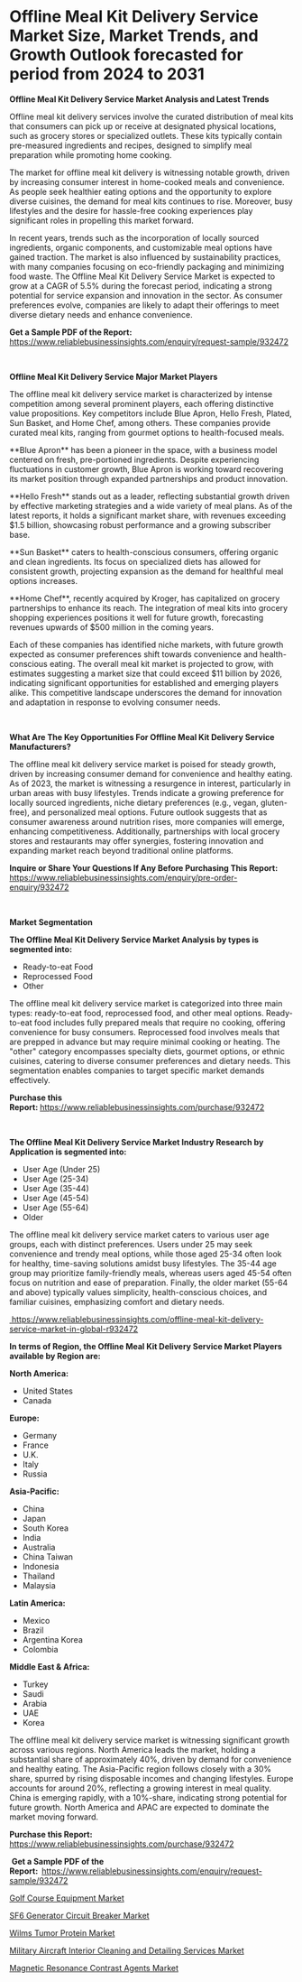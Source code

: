 <p><h1>Offline Meal Kit Delivery Service Market Size, Market Trends, and Growth Outlook forecasted for period from 2024 to 2031</h1></p><p><strong>Offline Meal Kit Delivery Service Market Analysis and Latest Trends</strong></p>
<p><p>Offline meal kit delivery services involve the curated distribution of meal kits that consumers can pick up or receive at designated physical locations, such as grocery stores or specialized outlets. These kits typically contain pre-measured ingredients and recipes, designed to simplify meal preparation while promoting home cooking.</p><p>The market for offline meal kit delivery is witnessing notable growth, driven by increasing consumer interest in home-cooked meals and convenience. As people seek healthier eating options and the opportunity to explore diverse cuisines, the demand for meal kits continues to rise. Moreover, busy lifestyles and the desire for hassle-free cooking experiences play significant roles in propelling this market forward.</p><p>In recent years, trends such as the incorporation of locally sourced ingredients, organic components, and customizable meal options have gained traction. The market is also influenced by sustainability practices, with many companies focusing on eco-friendly packaging and minimizing food waste. The Offline Meal Kit Delivery Service Market is expected to grow at a CAGR of 5.5% during the forecast period, indicating a strong potential for service expansion and innovation in the sector. As consumer preferences evolve, companies are likely to adapt their offerings to meet diverse dietary needs and enhance convenience.</p></p>
<p><strong>Get a Sample PDF of the Report:&nbsp;</strong> <a href="https://www.reliablebusinessinsights.com/enquiry/request-sample/932472?utm_campaign=96&utm_medium=2&utm_source=Github&utm_content=ia&utm_term=02122024&utm_id=offline-meal-kit-delivery-service">https://www.reliablebusinessinsights.com/enquiry/request-sample/932472</a></p>
<p>&nbsp;</p>
<p><strong>Offline Meal Kit Delivery Service Major Market Players</strong></p>
<p><p>The offline meal kit delivery service market is characterized by intense competition among several prominent players, each offering distinctive value propositions. Key competitors include Blue Apron, Hello Fresh, Plated, Sun Basket, and Home Chef, among others. These companies provide curated meal kits, ranging from gourmet options to health-focused meals.</p><p>**Blue Apron** has been a pioneer in the space, with a business model centered on fresh, pre-portioned ingredients. Despite experiencing fluctuations in customer growth, Blue Apron is working toward recovering its market position through expanded partnerships and product innovation.</p><p>**Hello Fresh** stands out as a leader, reflecting substantial growth driven by effective marketing strategies and a wide variety of meal plans. As of the latest reports, it holds a significant market share, with revenues exceeding $1.5 billion, showcasing robust performance and a growing subscriber base.</p><p>**Sun Basket** caters to health-conscious consumers, offering organic and clean ingredients. Its focus on specialized diets has allowed for consistent growth, projecting expansion as the demand for healthful meal options increases.</p><p>**Home Chef**, recently acquired by Kroger, has capitalized on grocery partnerships to enhance its reach. The integration of meal kits into grocery shopping experiences positions it well for future growth, forecasting revenues upwards of $500 million in the coming years.</p><p>Each of these companies has identified niche markets, with future growth expected as consumer preferences shift towards convenience and health-conscious eating. The overall meal kit market is projected to grow, with estimates suggesting a market size that could exceed $11 billion by 2026, indicating significant opportunities for established and emerging players alike. This competitive landscape underscores the demand for innovation and adaptation in response to evolving consumer needs.</p></p>
<p>&nbsp;</p>
<p><strong>What Are The Key Opportunities For Offline Meal Kit Delivery Service Manufacturers?</strong></p>
<p><p>The offline meal kit delivery service market is poised for steady growth, driven by increasing consumer demand for convenience and healthy eating. As of 2023, the market is witnessing a resurgence in interest, particularly in urban areas with busy lifestyles. Trends indicate a growing preference for locally sourced ingredients, niche dietary preferences (e.g., vegan, gluten-free), and personalized meal options. Future outlook suggests that as consumer awareness around nutrition rises, more companies will emerge, enhancing competitiveness. Additionally, partnerships with local grocery stores and restaurants may offer synergies, fostering innovation and expanding market reach beyond traditional online platforms.</p></p>
<p><strong>Inquire or Share Your Questions If Any Before Purchasing This Report:</strong> <a href="https://www.reliablebusinessinsights.com/enquiry/pre-order-enquiry/932472?utm_campaign=96&utm_medium=2&utm_source=Github&utm_content=ia&utm_term=02122024&utm_id=offline-meal-kit-delivery-service">https://www.reliablebusinessinsights.com/enquiry/pre-order-enquiry/932472</a></p>
<p>&nbsp;</p>
<p><strong>Market Segmentation</strong></p>
<p><strong>The Offline Meal Kit Delivery Service Market Analysis by types is segmented into:</strong></p>
<p><ul><li>Ready-to-eat Food</li><li>Reprocessed Food</li><li>Other</li></ul></p>
<p><p>The offline meal kit delivery service market is categorized into three main types: ready-to-eat food, reprocessed food, and other meal options. Ready-to-eat food includes fully prepared meals that require no cooking, offering convenience for busy consumers. Reprocessed food involves meals that are prepped in advance but may require minimal cooking or heating. The "other" category encompasses specialty diets, gourmet options, or ethnic cuisines, catering to diverse consumer preferences and dietary needs. This segmentation enables companies to target specific market demands effectively.</p></p>
<p><strong>Purchase this Report:&nbsp;</strong><a href="https://www.reliablebusinessinsights.com/purchase/932472?utm_campaign=96&utm_medium=2&utm_source=Github&utm_content=ia&utm_term=02122024&utm_id=offline-meal-kit-delivery-service">https://www.reliablebusinessinsights.com/purchase/932472</a></p>
<p>&nbsp;</p>
<p><strong>The Offline Meal Kit Delivery Service Market Industry Research by Application is segmented into:</strong></p>
<p><ul><li>User Age (Under 25)</li><li>User Age (25-34)</li><li>User Age (35-44)</li><li>User Age (45-54)</li><li>User Age (55-64)</li><li>Older</li></ul></p>
<p><p>The offline meal kit delivery service market caters to various user age groups, each with distinct preferences. Users under 25 may seek convenience and trendy meal options, while those aged 25-34 often look for healthy, time-saving solutions amidst busy lifestyles. The 35-44 age group may prioritize family-friendly meals, whereas users aged 45-54 often focus on nutrition and ease of preparation. Finally, the older market (55-64 and above) typically values simplicity, health-conscious choices, and familiar cuisines, emphasizing comfort and dietary needs.</p></p>
<p><a href="https://www.reliablebusinessinsights.com/offline-meal-kit-delivery-service-market-in-global-r932472?utm_campaign=96&utm_medium=2&utm_source=Github&utm_content=ia&utm_term=02122024&utm_id=offline-meal-kit-delivery-service">&nbsp;https://www.reliablebusinessinsights.com/offline-meal-kit-delivery-service-market-in-global-r932472</a></p>
<p><strong>In terms of Region, the Offline Meal Kit Delivery Service Market Players available by Region are:</strong></p>
<p>
    <p> <strong> North America: </strong>
        <ul>
            <li>United States</li>
            <li>Canada</li>
        </ul>
        </p> 
    <p> <strong> Europe: </strong>
        <ul>
            <li>Germany</li>
            <li>France</li>
            <li>U.K.</li>
            <li>Italy</li>
            <li>Russia</li>
        </ul>
        </p> 
    <p> <strong> Asia-Pacific: </strong>
        <ul>
            <li>China</li>
            <li>Japan</li>
            <li>South Korea</li>
            <li>India</li>
            <li>Australia</li>
            <li>China Taiwan</li>
            <li>Indonesia</li>
            <li>Thailand</li>
            <li>Malaysia</li>
        </ul>
        </p> 
    <p> <strong> Latin America: </strong>
        <ul>
            <li>Mexico</li>
            <li>Brazil</li>
            <li>Argentina Korea</li>
            <li>Colombia</li>
        </ul>
        </p> 
    <p> <strong> Middle East & Africa: </strong>
        <ul>
            <li>Turkey</li>
            <li>Saudi</li>
            <li>Arabia</li>
            <li>UAE</li>
            <li>Korea</li>
        </ul>
    </p>
    </p>
<p><p>The offline meal kit delivery service market is witnessing significant growth across various regions. North America leads the market, holding a substantial share of approximately 40%, driven by demand for convenience and healthy eating. The Asia-Pacific region follows closely with a 30% share, spurred by rising disposable incomes and changing lifestyles. Europe accounts for around 20%, reflecting a growing interest in meal quality. China is emerging rapidly, with a 10%-share, indicating strong potential for future growth. North America and APAC are expected to dominate the market moving forward.</p></p>
<p><strong>Purchase this Report: </strong><a href="https://www.reliablebusinessinsights.com/purchase/932472?utm_campaign=96&utm_medium=2&utm_source=Github&utm_content=ia&utm_term=02122024&utm_id=offline-meal-kit-delivery-service">https://www.reliablebusinessinsights.com/purchase/932472</a></p>
<p>&nbsp;<strong>Get a Sample PDF of the Report:&nbsp;&nbsp;</strong><a href="https://www.reliablebusinessinsights.com/enquiry/request-sample/932472?utm_campaign=96&utm_medium=2&utm_source=Github&utm_content=ia&utm_term=02122024&utm_id=offline-meal-kit-delivery-service">https://www.reliablebusinessinsights.com/enquiry/request-sample/932472</a></p>
<p><strong></strong></p>
<p><p><a href="https://issuu.com/reportprime-2/docs/golf-course-equipment-market-size-2030.pptx?utm_campaign=96&utm_medium=2&utm_source=Github&utm_content=ia&utm_term=02122024&utm_id=offline-meal-kit-delivery-service">Golf Course Equipment Market</a></p><p><a href="https://www.linkedin.com/pulse/sf6-generator-circuit-breaker-market-analysis-structure-size-jze3e?utm_campaign=96&utm_medium=2&utm_source=Github&utm_content=ia&utm_term=02122024&utm_id=offline-meal-kit-delivery-service">SF6 Generator Circuit Breaker Market</a></p><p><a href="https://www.linkedin.com/pulse/wilms-tumor-protein-market-analysis-report-driving-forces-sybje?utm_campaign=96&utm_medium=2&utm_source=Github&utm_content=ia&utm_term=02122024&utm_id=offline-meal-kit-delivery-service">Wilms Tumor Protein Market</a></p><p><a href="https://github.com/luisem4tmccuan/Market-Research-Report-List-1/blob/main/military-aircraft-interior-cleaning-and-detailing-services-market.md?utm_campaign=96&utm_medium=2&utm_source=Github&utm_content=ia&utm_term=02122024&utm_id=offline-meal-kit-delivery-service">Military Aircraft Interior Cleaning and Detailing Services Market</a></p><p><a href="https://issuu.com/reportprime-2/docs/magnetic-resonance-contrast-agents-market-size-203?utm_campaign=96&utm_medium=2&utm_source=Github&utm_content=ia&utm_term=02122024&utm_id=offline-meal-kit-delivery-service">Magnetic Resonance Contrast Agents Market</a></p></p>